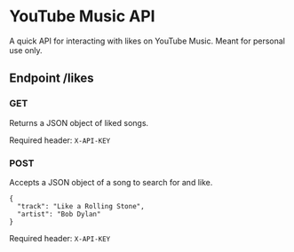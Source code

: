 # YouTube Music API
A quick API for interacting with likes on YouTube Music. Meant for personal use only.

## Endpoint /likes
### GET
Returns a JSON object of liked songs.

Required header: `X-API-KEY`
### POST
Accepts a JSON object of a song to search for and like.

```
{
  "track": "Like a Rolling Stone",
  "artist": "Bob Dylan"
}
```

Required header: `X-API-KEY`
